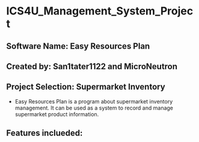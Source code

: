 # ICS4U_Management_System_Project
## Software Name: Easy Resources Plan
## Created by: San1tater1122 and MicroNeutron
## Project Selection: Supermarket Inventory
* Easy Resources Plan is a program about supermarket inventory management. It can be used as a system to record and manage supermarket product information.
## Features inclueded: 
